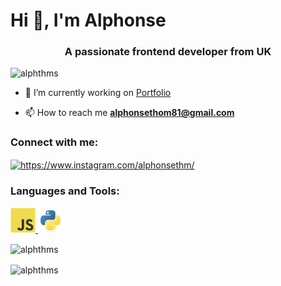 <h1 align="left">Hi 👋, I'm Alphonse</h1>
<h3 align="center">A passionate frontend developer from UK</h3>

<p align="left"> <img src="https://komarev.com/ghpvc/?username=alphthms&label=Profile%20views&color=0e75b6&style=flat" alt="alphthms" /> </p>


- 🔭 I’m currently working on [Portfolio](https://alphthms.github.io/Portfolio/)

- 📫 How to reach me **alphonsethom81@gmail.com**

<h3 align="left">Connect with me:</h3>
<p align="left">
<a href="https://instagram.com/https://www.instagram.com/alphonsethm/" target="blank"><img align="center" src="https://raw.githubusercontent.com/rahuldkjain/github-profile-readme-generator/master/src/images/icons/Social/instagram.svg" alt="https://www.instagram.com/alphonsethm/" height="30" width="40" /></a>
</p>

<h3 align="left">Languages and Tools:</h3>
<p align="left"> <a href="https://developer.mozilla.org/en-US/docs/Web/JavaScript" target="_blank" rel="noreferrer"> <img src="https://raw.githubusercontent.com/devicons/devicon/master/icons/javascript/javascript-original.svg" alt="javascript" width="40" height="40"/> </a> <a href="https://www.python.org" target="_blank" rel="noreferrer"> <img src="https://raw.githubusercontent.com/devicons/devicon/master/icons/python/python-original.svg" alt="python" width="40" height="40"/> </a> </p>

<p><img align="center" src="https://github-readme-stats.vercel.app/api/top-langs?username=alphthms&show_icons=true&locale=en&layout=compact" alt="alphthms" /></p>

<p><img align="center" src="https://github-readme-streak-stats.herokuapp.com/?user=alphthms&" alt="alphthms" /></p>


